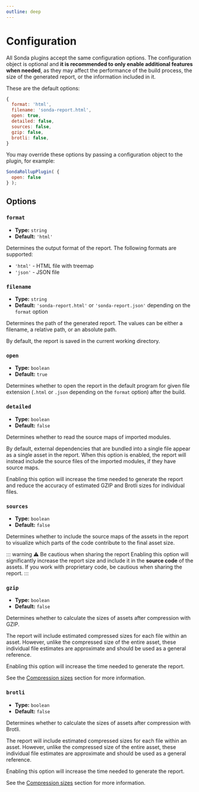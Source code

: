 ```yaml
---
outline: deep
---
```


# Configuration

All Sonda plugins accept the same configuration options. The configuration object is optional and **it is recommended to only enable additional features when needed**, as they may affect the performance of the build process, the size of the generated report, or the information included in it.

These are the default options:

```js
{
  format: 'html',
  filename: 'sonda-report.html',
  open: true,
  detailed: false,
  sources: false,
  gzip: false,
  brotli: false,
}
```

You may override these options by passing a configuration object to the plugin, for example:

```js
SondaRollupPlugin( {
  open: false
} );
```

## Options

### `format`

* **Type:** `string`
* **Default:** `'html'`

Determines the output format of the report. The following formats are supported:

* `'html'` - HTML file with treemap
* `'json'` - JSON file

### `filename`

* **Type:** `string`
* **Default:** `'sonda-report.html'` or `'sonda-report.json'` depending on the `format` option

Determines the path of the generated report. The values can be either a filename, a relative path, or an absolute path.

By default, the report is saved in the current working directory.

### `open`

* **Type:** `boolean`
* **Default:** `true`

Determines whether to open the report in the default program for given file extension (`.html` or `.json` depending on the `format` option) after the build.

### `detailed`

* **Type:** `boolean`
* **Default:** `false`

Determines whether to read the source maps of imported modules.

By default, external dependencies that are bundled into a single file appear as a single asset in the report. When this option is enabled, the report will instead include the source files of the imported modules, if they have source maps.

Enabling this option will increase the time needed to generate the report and reduce the accuracy of estimated GZIP and Brotli sizes for individual files.

### `sources`

* **Type:** `boolean`
* **Default:** `false`

Determines whether to include the source maps of the assets in the report to visualize which parts of the code contribute to the final asset size.

::: warning ⚠️ Be cautious when sharing the report
Enabling this option will significantly increase the report size and include it in the **source code** of the assets. If you work with proprietary code, be cautious when sharing the report.
:::

### `gzip`

* **Type:** `boolean`
* **Default:** `false`

Determines whether to calculate the sizes of assets after compression with GZIP.

The report will include estimated compressed sizes for each file within an asset. However, unlike the compressed size of the entire asset, these individual file estimates are approximate and should be used as a general reference.

Enabling this option will increase the time needed to generate the report.

See the [Compression sizes](/features/compression-sizes) section for more information.

### `brotli`

* **Type:** `boolean`
* **Default:** `false`

Determines whether to calculate the sizes of assets after compression with Brotli.

The report will include estimated compressed sizes for each file within an asset. However, unlike the compressed size of the entire asset, these individual file estimates are approximate and should be used as a general reference.

Enabling this option will increase the time needed to generate the report.

See the [Compression sizes](/features/compression-sizes) section for more information.
